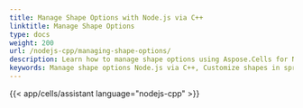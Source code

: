 ```yaml
---
title: Manage Shape Options with Node.js via C++
linktitle: Manage Shape Options
type: docs
weight: 200
url: /nodejs-cpp/managing-shape-options/
description: Learn how to manage shape options using Aspose.Cells for Node.js via C++. Customize shapes in spreadsheets effectively.
keywords: Manage shape options Node.js via C++, Customize shapes in spreadsheets Node.js via C++
---
```



{{< app/cells/assistant language="nodejs-cpp" >}}